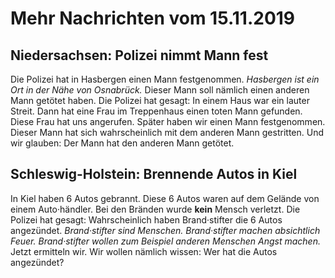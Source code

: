 # Mehr Nachrichten vom 15.11.2019


## Niedersachsen: Polizei nimmt Mann fest
Die Polizei hat in Hasbergen einen Mann festgenommen. 
*Hasbergen ist ein Ort in der Nähe von Osnabrück.* Dieser Mann soll nämlich einen anderen Mann getötet haben. Die Polizei hat gesagt: In einem Haus war ein lauter Streit. Dann hat eine Frau im Treppenhaus einen toten Mann gefunden. Diese Frau hat uns angerufen. Später haben wir einen Mann festgenommen. Dieser Mann hat sich wahrscheinlich mit dem anderen Mann gestritten. Und wir glauben: Der Mann hat den anderen Mann getötet. 

## Schleswig-Holstein: Brennende Autos in Kiel
In Kiel haben 6 Autos gebrannt. Diese 6 Autos waren auf dem Gelände von einem Auto·händler. Bei den Bränden wurde **kein** Mensch verletzt. Die Polizei hat gesagt: Wahrscheinlich haben Brand·stifter die 6 Autos angezündet. 
*Brand·stifter sind Menschen.* 
*Brand·stifter machen absichtlich Feuer.* 
*Brand·stifter wollen zum Beispiel anderen Menschen Angst machen.* Jetzt ermitteln wir. Wir wollen nämlich wissen: Wer hat die Autos angezündet? 
